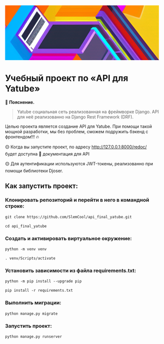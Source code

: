 ![Документация](head.jpg)
# Учебный проект по «API для Yatube»

:small_orange_diamond: **Пояснение.**
> Yatube социальная сеть реализованная на фреймворке Django.
API для неё реализованно на Django Rest Framework (DRF).

Целью проекта является создание API для Yatube. При помощи такой мощной разработки,
мы без проблем, сможем подружить бэкенд с фронтендом!!! :fire:

:yellow_circle: Когда вы запустите проект, по адресу  http://127.0.0.1:8000/redoc/ будет доступна :book: документация для API

:yellow_circle: Для аутентификации используются JWT-токены, реализованно при помощи библиотеки Djoser. 


## Как запустить проект:

### Клонировать репозиторий и перейти в него в командной строке:
```
git clone https://github.com/SlemCool/api_final_yatube.git
```

```
cd api_final_yatube
```

### Cоздать и активировать виртуальное окружение:

```
python -m venv venv
```

```
. venv/Scripts/activate
```

### Установить зависимости из файла requirements.txt:

```
python -m pip install --upgrade pip
```

```
pip install -r requirements.txt
```

### Выполнить миграции:

```
python manage.py migrate
```

### Запустить проект:

```
python manage.py runserver
```
